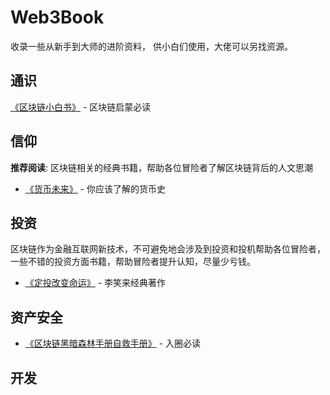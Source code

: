 # Web3Book

收录一些从新手到大师的进阶资料， 供小白们使用，大佬可以另找资源。

## 通识

[《区块链小白书》](https://blockchainlittlebook.com/#/) - 区块链启蒙必读

## 信仰

**推荐阅读**:
区块链相关的经典书籍，帮助各位冒险者了解区块链背后的人文思潮

- [《货币未来》](https://weread.qq.com/web/reader/722328e071f5cee17229964) - 你应该了解的货币史

## 投资

区块链作为金融互联网新技术，不可避免地会涉及到投资和投机帮助各位冒险者，一些不错的投资方面书籍，帮助冒险者提升认知，尽量少亏钱。

- [《定投改变命运》](https://ri.firesbox.com/#/cn/) - 李笑来经典著作

## 资产安全

- [《区块链黑暗森林手册自救手册》](https://darkhandbook.io/) - 入圈必读

## 开发
